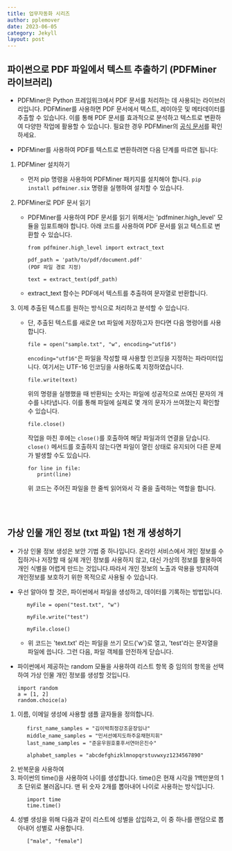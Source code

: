```yaml
---
title: 업무자동화 시리즈
author: pplemover
date: 2023-06-05
category: Jekyll
layout: post
---
```


## 파이썬으로 PDF 파일에서 텍스트 추출하기 (PDFMiner 라이브러리)

- PDFMiner은 Python 프레임워크에서 PDF 문서를 처리하는 데 사용되는 라이브러리입니다. PDFMiner를 사용하면 PDF 문서에서 텍스트, 레이아웃 및 메타데이터를 추출할 수 있습니다. 이를 통해 PDF 문서를 효과적으로 분석하고 텍스트로 변환하여 다양한 작업에 활용할 수 있습니다. 필요한 경우 PDFMiner의 [공식 문서](https://pdfminersix.readthedocs.io/)를 확인하세요. 

- PDFMiner를 사용하여 PDF를 텍스트로 변환하려면 다음 단계를 따르면 됩니다:

1. PDFMiner 설치하기
   - 먼저 pip 명령을 사용하여 PDFMiner 패키지를 설치해야 합니다. `pip install pdfminer.six` 명령을 실행하여 설치할 수 있습니다.
  
2. PDFMiner로 PDF 문서 읽기
   - PDFMiner를 사용하여 PDF 문서를 읽기 위해서는 'pdfminer.high_level' 모듈을 임포트해야 합니다. 아래 코드를 사용하여 PDF 문서를 읽고 텍스트로 변환할 수 있습니다.
      ```
      from pdfminer.high_level import extract_text

      pdf_path = 'path/to/pdf/document.pdf'
      (PDF 파일 경로 지정)

      text = extract_text(pdf_path)
      ```
    - extract_text 함수는 PDF에서 텍스트를 추출하여 문자열로 반환합니다. 

3. 이제 추출된 텍스트를 원하는 방식으로 처리하고 분석할 수 있습니다. 
   - 단, 추출된 텍스트를 새로운 txt 파일에 저장하고자 한다면 다음 명령어를 사용합니다.  
      ```
      file = open("sample.txt", "w", encoding="utf16")
      ```
      `encoding="utf16"`은 파일을 작성할 때 사용할 인코딩을 지정하는 파라미터입니다. 여기서는 UTF-16 인코딩을 사용하도록 지정하였습니다. 

      ```
      file.write(text)
      ```
      위의 명령을 실행했을 때 반환되는 숫자는 파일에 성공적으로 쓰여진 문자의 개수를 나타냅니다. 이를 통해 파일에 실제로 몇 개의 문자가 쓰여졌는지 확인할 수 있습니다.

      ```
      file.close()
      ```
      작업을 마친 후에는 `close()`를 호출하여 해당 파일과의 연결을 닫습니다. `close()` 메서드를 호출하지 않는다면 파일이 열린 상태로 유지되어 다른 문제가 발생할 수도 있습니다. 

      ```
      for line in file:
         print(line)
      ```
      위 코드는 주어진 파일을 한 줄씩 읽어와서 각 줄을 출력하는 역할을 합니다. 

<br>
<br>


## 가상 인물 개인 정보 (txt 파일) 1천 개 생성하기

- 가상 인물 정보 생성은 보안 기법 중 하나입니다. 온라인 서비스에서 개인 정보를 수집하거나 저장할 때 실제 개인 정보를 사용하지 않고, 대신 가상의 정보를 활용하여 개인 식별을 어렵게 만드는 것입니다.따라서 개인 정보의 노출과 악용을 방지하여 개인정보를 보호하기 위한 목적으로 사용될 수 있습니다. 

- 우선 알아야 할 것은, 파이썬에서 파일을 생성하고, 데이터를 기록하는 방법입니다. 
   ```
      myFile = open("test.txt", "w")

      myFile.write("test")

      myFile.close()
   ```  

   - 위 코드는 'text.txt' 라는 파일을 쓰기 모드('w')로 열고, 'test'라는 문자열을 파일에 씁니다. 그런 다음, 파일 객체를 안전하게 닫습니다. 

- 파이썬에서 제공하는 random 모듈을 사용하여 리스트 항목 중 임의의 항목을 선택하여 가상 인물 개인 정보를 생성할 것입니다.
   ```
   import random
   a = [1, 2]
   random.choice(a)
   ```


1. 이름, 이메일 생성에 사용할 샘플 글자들을 정의합니다. 
      ```
         first_name_samples = "김이박최정강조윤장임나"
         middle_name_samples = "민서선예지도하주윤채현지휘"
         last_name_samples = "준윤우원호홍후서연아은진수"

         alphabet_samples = "abcdefghizklmnopqrstuvwxyz1234567890"
      ```
2. 반복문을 사용하여 
3. 파이썬의 time()을 사용하여 나이를 생성합니다. time()은 현재 시각을 1백만분의 1초 단위로 불러옵니다. 맨 뒤 숫자 2개를 뽑아내어 나이로 사용하는 방식입니다. 
      ```
         import time
         time.time()
      ```
4. 성별 생성을 위해 다음과 같이 리스트에 성별을 삽입하고, 이 중 하나를 랜덤으로 뽑아내어 성별로 사용합니다. 
      ```
         ["male", "female"]
      ```

<br>
<br>